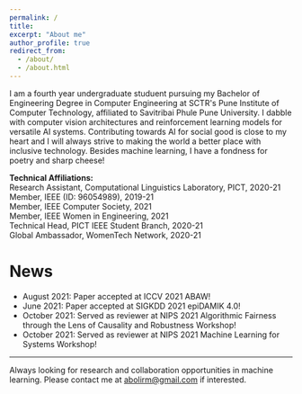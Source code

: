 ```yaml
---
permalink: /
title: 
excerpt: "About me"
author_profile: true
redirect_from: 
  - /about/
  - /about.html
---
```

I am a fourth year undergraduate studuent pursuing my Bachelor of Engineering Degree in Computer Engineering at SCTR's Pune Institute of Computer Technology, affiliated to Savitribai Phule Pune University. I dabble with computer vision architectures and reinforcement learning models for versatile AI systems. Contributing towards AI for social good is close to my heart and I will always strive to making the world a better place with inclusive technology. Besides machine learning, I have a fondness for poetry and sharp cheese! 
  
<B>Technical Affiliations: </B><BR>
Research Assistant, Computational Linguistics Laboratory, PICT, 2020-21<BR>
Member, IEEE (ID: 96054989), 2019-21<BR>
Member, IEEE Computer Society, 2021 <BR>
Member, IEEE Women in Engineering, 2021 <BR>
Technical Head, PICT IEEE Student Branch, 2020-21 <BR>
Global Ambassador, WomenTech Network, 2020-21 <BR>

News
======
- August 2021: Paper accepted at ICCV 2021 ABAW!
- June 2021: Paper accepted at SIGKDD 2021 epiDAMIK 4.0!
- October 2021: Served as reviewer at NIPS 2021 Algorithmic Fairness through the Lens of Causality and Robustness Workshop!
- October 2021: Served as reviewer at NIPS 2021 Machine Learning for Systems Workshop!

---
Always looking for research and collaboration opportunities in machine learning. Please contact me at abolirm@gmail.com if interested.



